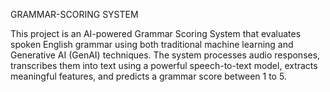 GRAMMAR-SCORING SYSTEM

This project is an AI-powered Grammar Scoring System that evaluates spoken English grammar using both traditional machine learning and Generative AI (GenAI) techniques. The system processes audio responses, transcribes them into text using a powerful speech-to-text model, extracts meaningful features, and predicts a grammar score between 1 to 5.
